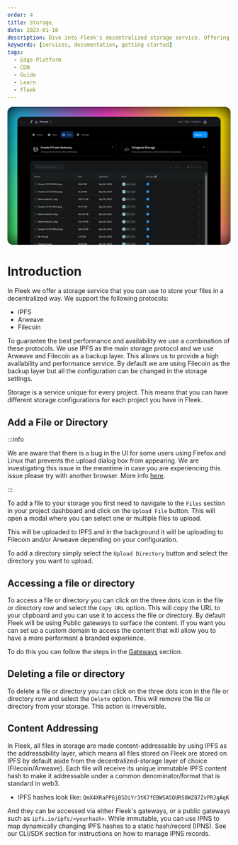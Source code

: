 ```yaml
---
order: 4
title: Storage
date: 2023-01-10
description: Dive into Fleek's decentralized storage service. Offering support for IPFS, Arweave, and Filecoin, Fleek ensures high availability and performance..
keywords: [services, documentation, getting started]
tags:
  - Edge Platform
  - CDN
  - Guide
  - Learn
  - Fleek
---
```


![](./storage-ui.png)

# Introduction

In Fleek we offer a storage service that you can use to store your files in a decentralized way. We support the following protocols:

- IPFS
- Arweave
- Filecoin

To guarantee the best performance and availability we use a combination of these protocols. We use IPFS as the main storage protocol and we use Arweave and Filecoin as a backup layer. This allows us to provide a high availability and performance service. By default we are using Filecoin as the backup layer but all the configuration can be changed in the storage settings.

Storage is a service unique for every project. This means that you can have different storage configurations for each project you have in Fleek.

## Add a File or Directory

:::info

We are aware that there is a bug in the UI for some users using Firefox and Linux that prevents the upload dialog box from appearing. We are investigating this issue in the meantime in case you are experiencing this issue please try with another browser. More info [here](https://support.mozilla.org/gl/questions/1375307).

:::

To add a file to your storage you first need to navigate to the `Files` section in your project dashboard and click on the `Upload File` button. This will open a modal where you can select one or multiple files to upload.

This will be uploaded to IPFS and in the background it will be uploading to Filecoin and/or Arweave depending on your configuration.

To add a directory simply select the `Upload Directory` button and select the directory you want to upload.

## Accessing a file or directory

To access a file or directory you can click on the three dots icon in the file or directory row and select the `Copy URL` option. This will copy the URL to your clipboard and you can use it to access the file or directory. By default Fleek will be using Public gateways to surface the content. If you want you can set up a custom domain to access the content that will allow you to have a more performant a branded experience.

To do this you can follow the steps in the [Gateways](/docs/Gateways) section.

## Deleting a file or directory

To delete a file or directory you can click on the three dots icon in the file or directory row and select the `Delete` option. This will remove the file or directory from your storage. This action is irreversible.

## Content Addressing

In Fleek, all files in storage are made content-addressable by using IPFS as the addressability layer, which means all files stored on Fleek are stored on IPFS by default aside from the decentralized-storage layer of choice (Filecoin/Arweave). Each file will receive its unique immutable IPFS content hash to make it addressable under a common denominator/format that is standard in web3.

- IPFS hashes look like: `QmX4XRaPP6jBSDiYr3tK7fEBWSA5QURS8WZ87ZvPRJgAqK`

And they can be accessed via either Fleek's gateways, or a public gateways such as `ipfs.io/ipfs/<yourhash>`. While immutable, you can use IPNS to map dynamically changing IPFS hashes to a static hash/record (IPNS). See our CLI/SDK section for instructions on how to manage IPNS records.
